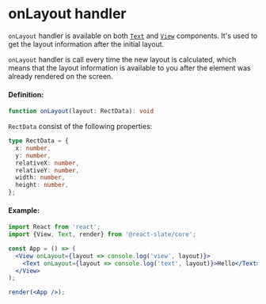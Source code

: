 # onLayout handler

`onLayout` handler is available on both [`Text`](components/text) and [`View`](components/view) components. It's used to get the layout information after the initial layout.

`onLayout` handler is call every time the new layout is calculated, which means that the layout information is available to you after the element was already rendered on the screen.

#### Definition:

```ts
function onLayout(layout: RectData): void
```

`RectData` consist of the following properties:

```ts
type RectData = {
  x: number,
  y: number,
  relativeX: number,
  relativeY: number,
  width: number,
  height: number,
};
```

#### Example:

```jsx
import React from 'react';
import {View, Text, render} from '@react-slate/core';

const App = () => (
  <View onLayout={layout => console.log('view', layout)}>
    <Text onLayout={layout => console.log('text', layout)}>Hello</Text>
  </View>
);

render(<App />);
```
